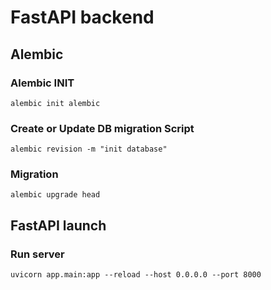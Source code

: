 # FastAPI backend

## Alembic

### Alembic INIT

`alembic init alembic`

### Create or Update DB migration Script

`alembic revision -m "init database"`

### Migration

`alembic upgrade head`

## FastAPI launch

### Run server

`uvicorn app.main:app --reload --host 0.0.0.0 --port 8000`
